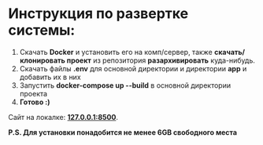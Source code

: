 # Инструкция по развертке системы:

1. Скачать **Docker** и установить его на комп/сервер, также **скачать/клонировать проект** из репозитория **разархивировать** куда-нибудь.
2. Скачать файлы **.env** для основной директории и директории **app** и добавить их в них
3. Запустить **docker-compose up --build** в основной директории проекта
4. **Готово :)**

Сайт на локалке: **[127.0.0.1:8500](url)**.

**P.S. Для установки понадобится не менее 6GB свободного места**